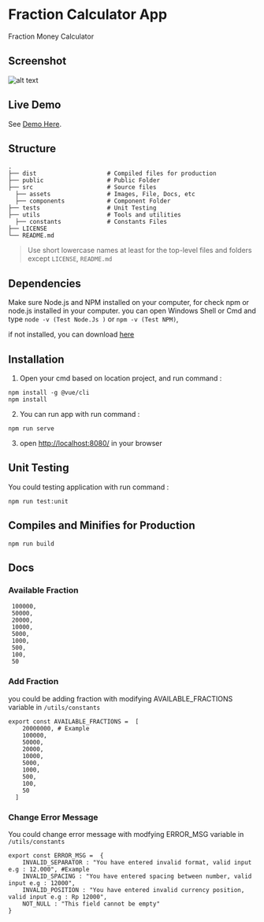 # Fraction Calculator App

 Fraction Money Calculator

## Screenshot
![alt text](https://i.ibb.co/xLQwDx2/image.png)



## Live Demo
See [Demo Here](https://fraction-calculator-app.herokuapp.com/).


## Structure

    .
    ├── dist                    # Compiled files for production
    ├── public                  # Public Folder
    ├── src                     # Source files
      ├── assets                # Images, File, Docs, etc 
      ├── components            # Component Folder
    ├── tests                   # Unit Testing
    ├── utils                   # Tools and utilities
      ├── constants             # Constants Files
    ├── LICENSE
    └── README.md

> Use short lowercase names at least for the top-level files and folders except
> `LICENSE`, `README.md`


## Dependencies
Make sure Node.js and NPM installed on your computer,  for check npm or node.js installed in your computer.
you can open Windows Shell or Cmd and type ```node -v (Test Node.Js )``` or ```npm -v (Test NPM)```,

if not installed, you can download [here](https://nodejs.org/en/download/)




## Installation

1. Open your cmd based on location project, and run command :

```
npm install -g @vue/cli
npm install

```

2. You can run app with run command :
```
npm run serve
```


3. open [http://localhost:8080/](http://localhost:8080/) in your browser


## Unit Testing
You could testing application with run command :

```
npm run test:unit
```


## Compiles and Minifies for Production
```
npm run build
```


## Docs

### Available Fraction
```
 100000,
 50000,
 20000,
 10000,
 5000,
 1000,
 500,
 100,
 50
```


### Add Fraction
you could be adding fraction with modifying AVAILABLE_FRACTIONS variable in ```/utils/constants``` 

```
export const AVAILABLE_FRACTIONS =  [
    20000000, # Example
    100000,
    50000,
    20000,
    10000,
    5000,
    1000,
    500,
    100,
    50
  ]
```


### Change Error Message
You could change error message with modfying  ERROR_MSG variable in ```/utils/constants```

```
export const ERROR_MSG =  { 
    INVALID_SEPARATOR : "You have entered invalid format, valid input e.g : 12.000", #Example
    INVALID_SPACING : "You have entered spacing between number, valid input e.g : 12000",
    INVALID_POSITION : "You have entered invalid currency position, valid input e.g : Rp 12000",
    NOT_NULL : "This field cannot be empty"
}
```
